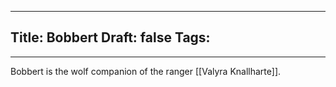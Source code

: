 
---
Title: Bobbert
Draft: false
Tags:
  - 
---

Bobbert is the wolf companion of the ranger [[Valyra Knallharte]]. 
